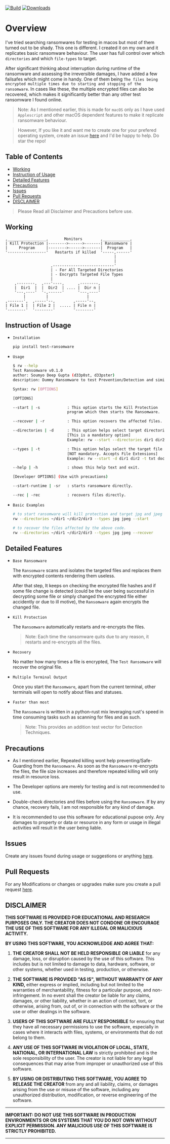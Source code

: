 [![Build](https://github.com/d33p0st/test-ransomware/actions/workflows/Build.yml/badge.svg)](https://github.com/d33p0st/test-ransomware/actions/workflows/Build.yml)
[![Downloads](https://static.pepy.tech/badge/test-ransomware)](https://pepy.tech/project/test-ransomware)

# Overview

I've tried searching ransomwares for testing in macos but most of them turned out to be shady. This one is different. I created it on my own and it replicates basic ransomware behaviour. The user has full control over which `directories` and which `file-types` to target.

After significant thinking about interruption during runtime of the ransomware and assessing the irreversible damages, I have added a few failsafes which might come in handy. One of them being `The files being encrypted multiple times due to starting and stopping of the ransomware`. In cases like these, the multiple encrypted files can also be recovered, which makes it significantly better than any other test ransomware I found online.

> Note: As I mentioned earlier, this is made for `macOS` only as I have used `Applescript` and other macOS dependent features to make it replicate ransomware behaviour.

> However, If you like it and want me to create one for your prefered operating system, create an issue [here](https://github.com/d33p0st/test-ransomware) and I'd be happy to help. Do star the repo!

## Table of Contents

* [Working](#working)
* [Instruction of Usage](#instruction-of-usage)
* [Detailed Features](#detailed-features)
* [Precautions](#precautions)
* [Issues](#issues)
* [Pull Requests](#pull-requests)
* [DISCLAIMER](#disclaimer)

> Please Read all Disclaimer and Precautions before use.

## Working

```console
,_________________,       Monitors        ,____________,
| Kill Protection |-------->------>-------| Ransomware |
|     Program     |-------->------>-------|  Program   |
'-----------------'   Restarts if killed  '-----,------'
                                                |
                                                |
                    ,---------------------------'
                    | - For All Targeted Directories
                    | - Encrypts Targeted File Types
                    |
    ,--------,  ,---'----,      ,--------,
    |  Dir1  |  |  Dir2  | .... |  Dir n |
    '---,----'  '-,------'      '---,----'
        |         |                 |
,-------',  ,-----'--,        ,-----'--,
| File 1 |  | File 2 |  ..... | File n |
'--------'  '--------'        '--------'
```

## Instruction of Usage

* `Installation`

    ```bash
    pip install test-ransomware
    ```

* `Usage`

    ```bash
    $ rw --help
    Test Ransomware v0.1.0
    author: Soumyo Deep Gupta (d33p0st, d33pster)
    description: Dummy Ransomware to test Prevention/Detection and similar techniques.

    Syntax: rw [OPTIONS]

    [OPTIONS]

    --start | -s            : This option starts the Kill Protection
                            program which then starts the Ransomware.

    --recover | -r          : This option recovers the affected files.

    --directories | -d      : This option helps select target directories.
                            [This is a mandatory option]
                            Example: rw --start --directories dir1 dir2 ...

    --types | -t            : This option helps select the target file types
                            [NOT mandatory. Accepts File Extensions]
                            Example: rw --start -d dir1 dir2 -t txt docx

    --help | -h             : shows this help text and exit.

    [Developer OPTIONS] (Use with precautions)

    --start-runtime | -sr   : starts ransomware directly.

    --rec | -rec            : recovers files directly.
    ```

* `Basic Examples`

    ```bash
    # to start ransomware will kill protection and target jpg and jpeg files
    rw --directories ~/dir1 ~/dir2/dir3 --types jpg jpeg --start
    ```

    ```bash
    # to recover the files affected by the above code.
    rw --directories ~/dir1 ~/dir2/dir3 --types jpg jpeg --recover
    ```

## Detailed Features

* `Base Ransomware`

    The `Ransomware` scans and isolates the targeted files and replaces them with encrypted contents rendering them useless.

    After that step, It keeps on checking the encrypted file hashes and if some file change is detected (could be the user being successful in decrypting some file or simply changed the encrypted file either accidently or due to ill motive), the `Ransomware` again encrypts the changed file.

* `Kill Protection`

    The `Ransomware` automatically restarts and re-encrypts the files.
    > Note: Each time the ransomware quits due to any reason, it restarts and re-encrypts all the files.

* `Recovery`

    No matter how many times a file is encrypted, The `Test Ransomware` will recover the original file.

* `Multiple Terminal Output`

    Once you start the `Ransomware`, apart from the current terminal, other terminals will open to notify about files and statuses.

* `Faster than most`

    The `Ransomware` is written in a python-rust mix leveraging rust's speed in time consuming tasks such as scanning for files and as such.
    > Note: This provides an addition test vector for Detection Techniques.

## Precautions

* As I mentioned earlier, Repeated killing wont help preventing/Safe-Guarding from the `Ransomware`. As soon as the `Ransomware` re-encrypts the files, the file size increases and therefore repeated killing will only result in resource loss.

* The Developer options are merely for testing and is not recommended to use.

* Double-check directories and files before using the `Ransomware`. If by any chance, recovery fails, I am not responsible for any kind of damage.

* It is recommended to use this software for educational pupose only. Any damages to property or data or resource in any form or usage in illegal activities will result in the user being liable.

## Issues

Create any issues found during usage or suggestions or anything [here](https://github.com.d33p0st/test-ransomware/issues).

## Pull Requests

For any Modifications or changes or upgrades make sure you create a pull request [here](https://github.com/d33p0st/test-ransomware/pulls).

## DISCLAIMER

**THIS SOFTWARE IS PROVIDED FOR EDUCATIONAL AND RESEARCH PURPOSES ONLY. THE CREATOR DOES NOT CONDONE OR ENCOURAGE THE USE OF THIS SOFTWARE FOR ANY ILLEGAL OR MALICIOUS ACTIVITY.**

**BY USING THIS SOFTWARE, YOU ACKNOWLEDGE AND AGREE THAT:**

1. **THE CREATOR SHALL NOT BE HELD RESPONSIBLE OR LIABLE** for any damage, loss, or disruption caused by the use of this software. This includes but is not limited to damage to data, hardware, software, or other systems, whether used in testing, production, or otherwise.

2. **THE SOFTWARE IS PROVIDED "AS IS", WITHOUT WARRANTY OF ANY KIND,** either express or implied, including but not limited to the warranties of merchantability, fitness for a particular purpose, and non-infringement. In no event shall the creator be liable for any claims, damages, or other liability, whether in an action of contract, tort, or otherwise, arising from, out of, or in connection with the software or the use or other dealings in the software.

3. **USERS OF THIS SOFTWARE ARE FULLY RESPONSIBLE** for ensuring that they have all necessary permissions to use the software, especially in cases where it interacts with files, systems, or environments that do not belong to them.

4. **ANY USE OF THIS SOFTWARE IN VIOLATION OF LOCAL, STATE, NATIONAL, OR INTERNATIONAL LAW** is strictly prohibited and is the sole responsibility of the user. The creator is not liable for any legal consequences that may arise from improper or unauthorized use of this software.

5. **BY USING OR DISTRIBUTING THIS SOFTWARE, YOU AGREE TO RELEASE THE CREATOR** from any and all liability, claims, or damages arising from the use or misuse of the software, including any unauthorized distribution, modification, or reverse engineering of the software.

---

**IMPORTANT: DO NOT USE THIS SOFTWARE IN PRODUCTION ENVIRONMENTS OR ON SYSTEMS THAT YOU DO NOT OWN WITHOUT EXPLICIT PERMISSION. ANY MALICIOUS USE OF THIS SOFTWARE IS STRICTLY PROHIBITED.**

---